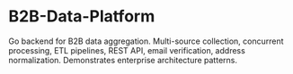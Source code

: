# B2B-Data-Platform
Go backend for B2B data aggregation. Multi-source collection, concurrent processing, ETL pipelines, REST API, email verification, address normalization. Demonstrates enterprise architecture patterns.
